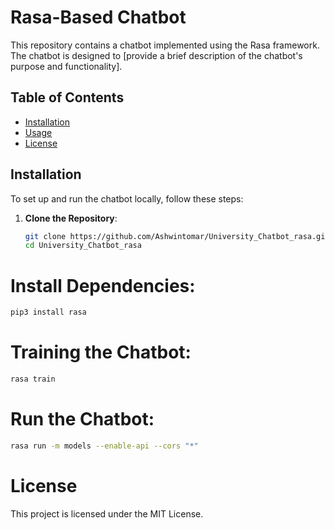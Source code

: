 # Rasa-Based Chatbot

This repository contains a chatbot implemented using the Rasa framework. The chatbot is designed to [provide a brief description of the chatbot's purpose and functionality].

## Table of Contents

- [Installation](#installation)
- [Usage](#usage)
- [License](#license)

## Installation

To set up and run the chatbot locally, follow these steps:

1. **Clone the Repository**: 
   ```bash
   git clone https://github.com/Ashwintomar/University_Chatbot_rasa.git
   cd University_Chatbot_rasa
   ```
# Install Dependencies:
   ```bash
   pip3 install rasa
   ```

# Training the Chatbot:
   ```bash
   rasa train
   ```

# Run the Chatbot:
   ```bash
   rasa run -m models --enable-api --cors "*"
   ```

# License
This project is licensed under the MIT License.
